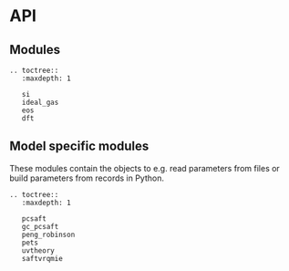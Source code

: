 # API

## Modules

```{eval-rst}
.. toctree::
   :maxdepth: 1

   si
   ideal_gas
   eos
   dft
```

## Model specific modules

These modules contain the objects to e.g. read parameters from files or build parameters from records in Python.

```{eval-rst}
.. toctree::
   :maxdepth: 1

   pcsaft
   gc_pcsaft
   peng_robinson
   pets
   uvtheory
   saftvrqmie
```